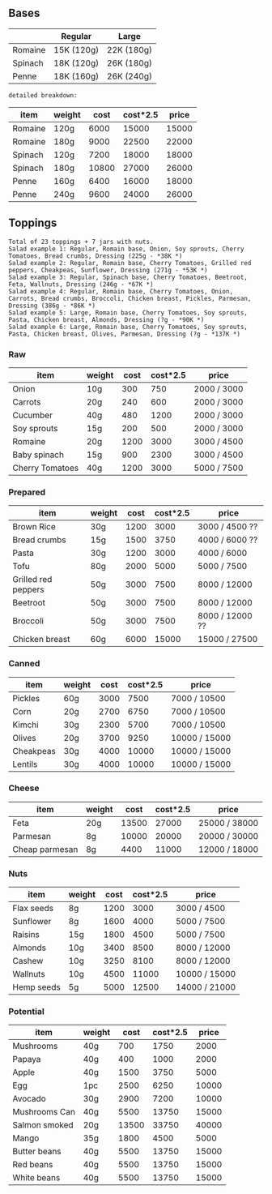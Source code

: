 ## Bases


&nbsp; | Regular | Large 
------------ | ------------- | -------------
Romaine | 15K (120g) | 22K (180g)
Spinach | 18K (120g) | 26K (180g)
Penne | 18K (160g) | 26K (240g)


    detailed breakdown:

item | weight | cost | cost*2.5 | price
------------ | ------------- | ------------- | ------------- | -------------  
Romaine | 120g | 6000 | 15000 | 15000
Romaine | 180g | 9000 | 22500 | 22000
Spinach | 120g | 7200 | 18000 | 18000
Spinach | 180g | 10800 | 27000 | 26000
Penne | 160g | 6400 | 16000 | 18000 
Penne | 240g | 9600 | 24000 | 26000



## Toppings

    Total of 23 toppings + 7 jars with nuts. 
    Salad example 1: Regular, Romain base, Onion, Soy sprouts, Cherry Tomatoes, Bread crumbs, Dressing (225g - *38K *)
    Salad example 2: Regular, Romain base, Cherry Tomatoes, Grilled red peppers, Cheakpeas, Sunflower, Dressing (271g - *53K *)
    Salad example 3: Regular, Spinach base, Cherry Tomatoes, Beetroot, Feta, Wallnuts, Dressing (246g - *67K *)
    Salad example 4: Regular, Romain base, Cherry Tomatoes, Onion, Carrots, Bread crumbs, Broccoli, Chicken breast, Pickles, Parmesan, Dressing (386g - *86K *)
    Salad example 5: Large, Romain base, Cherry Tomatoes, Soy sprouts, Pasta, Chicken breast, Almonds, Dressing (?g - *90K *)
    Salad example 6: Large, Romain base, Cherry Tomatoes, Soy sprouts, Pasta, Chicken breast, Olives, Parmesan, Dressing (?g - *137K *)


### Raw

item | weight | cost | cost*2.5 | price
------------ | ------------- | ------------- | ------------- | ------------- 
Onion | 10g | 300 | 750 | 2000 / 3000
Carrots | 20g | 240 | 600 | 2000 / 3000
Cucumber | 40g | 480 | 1200 | 2000 / 3000
Soy sprouts | 15g | 200 | 500 | 2000 / 3000
Romaine | 20g | 1200 | 3000 | 3000 / 4500
Baby spinach | 15g | 900 | 2300 | 3000 / 4500
Cherry Tomatoes | 40g | 1200 | 3000 | 5000 / 7500



### Prepared

item | weight | cost | cost*2.5 | price
------------ | ------------- | ------------- | ------------- | ------------- 
Brown Rice | 30g | 1200 | 3000 | 3000 / 4500   ??
Bread crumbs | 15g | 1500 | 3750 | 4000 / 6000    ??
Pasta | 30g | 1200 | 3000 | 4000 / 6000
Tofu | 80g | 2000 | 5000 | 5000 / 7500
Grilled red peppers | 50g | 3000 | 7500 | 8000 / 12000
Beetroot | 50g | 3000 | 7500 | 8000 / 12000
Broccoli | 50g | 3000 | 7500 | 8000 / 12000    ?? 
Chicken breast | 60g | 6000 | 15000 | 15000 / 27500



### Canned

item | weight | cost | cost*2.5 | price
------------ | ------------- | ------------- | ------------- | ------------- 
Pickles | 60g | 3000 | 7500 | 7000 / 10500
Corn | 20g | 2700 | 6750 | 7000 / 10500
Kimchi | 30g | 2300 | 5700 | 7000 / 10500
Olives | 20g | 3700 | 9250 | 10000 / 15000
Cheakpeas | 30g | 4000 | 10000 | 10000 / 15000
Lentils | 30g | 4000 | 10000 | 10000 / 15000



### Cheese

item | weight | cost | cost*2.5 | price
------------ | ------------- | ------------- | ------------- | ------------- 
Feta | 20g | 13500 | 27000 | 25000 / 38000
Parmesan | 8g | 10000 | 20000 | 20000 / 30000
Cheap parmesan | 8g | 4400 | 11000 | 12000 / 18000



### Nuts 

item | weight | cost | cost*2.5 | price
------------ | ------------- | ------------- | ------------- | ------------- 
Flax seeds | 8g | 1200 | 3000 | 3000 / 4500
Sunflower | 8g | 1600 | 4000 | 5000 / 7500
Raisins | 15g | 1800 | 4500 | 5000 / 7500
Almonds | 10g | 3400 | 8500 | 8000 / 12000
Cashew | 10g | 3250 | 8100 | 8000 / 12000
Wallnuts | 10g | 4500 | 11000 | 10000 / 15000
Hemp seeds | 5g | 5000 | 12500 | 14000 / 21000



### Potential 

item | weight | cost | cost*2.5 | price
------------ | ------------- | ------------- | ------------- | ------------- 
Mushrooms | 40g | 700 | 1750 | 2000
Papaya | 40g | 400 | 1000 | 2000
Apple | 40g | 1500 | 3750 | 5000
Egg | 1pc | 2500 | 6250 | 10000
Avocado | 30g | 2900 | 7200 | 10000
Mushrooms Can | 40g | 5500 | 13750 | 15000
Salmon smoked | 20g | 13500 | 33750 | 40000
Mango | 35g | 1800 | 4500 | 5000
Butter beans | 40g | 5500 | 13750 | 15000
Red beans | 40g | 5500 | 13750 | 15000
White beans | 40g | 5500 | 13750 | 15000


